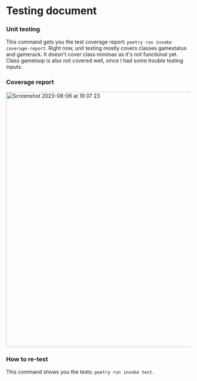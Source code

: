 # Testing document
### Unit testing
This command gets you the test coverage report: `poetry run invoke coverage-report`. Right now, unit testing mostly covers classes gamestatus and gamerack. It doesn't cover class minimax as it's not functional yet. Class gameloop is also not covered well, since I had some trouble testing inputs.

### Coverage report
<img width="694" alt="Screenshot 2023-08-06 at 19 07 23" src="https://github.com/lottapispa/connect-four-tiralabra/assets/101987621/b2599944-3060-4f06-b5ff-0d05574c3441">

### How to re-test
This command shows you the tests: `poetry run invoke test`. 
